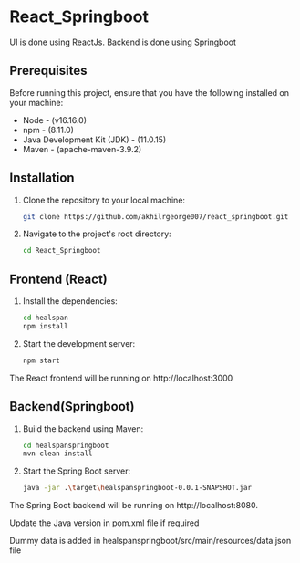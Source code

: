 # React_Springboot

UI is done using ReactJs. Backend is done using Springboot

## Prerequisites

Before running this project, ensure that you have the following installed on your machine:

- Node - (v16.16.0)
- npm - (8.11.0)
- Java Development Kit (JDK) - (11.0.15)
- Maven - (apache-maven-3.9.2)

## Installation

1. Clone the repository to your local machine:
   
   ```bash
   git clone https://github.com/akhilrgeorge007/react_springboot.git
   
2. Navigate to the project's root directory:
    ```bash
    cd React_Springboot
    
## Frontend (React)

1. Install the dependencies:
    ```bash
    cd healspan
    npm install
    
2. Start the development server:
    ```bash
    npm start
    
The React frontend will be running on http://localhost:3000


## Backend(Springboot)

1. Build the backend using Maven:
    ```bash
    cd healspanspringboot
    mvn clean install
    
2. Start the Spring Boot server:
    ```bash
    java -jar .\target\healspanspringboot-0.0.1-SNAPSHOT.jar
    
The Spring Boot backend will be running on http://localhost:8080.
    
Update the Java version in pom.xml file if required


Dummy data is added in healspanspringboot/src/main/resources/data.json file